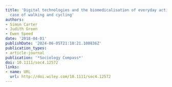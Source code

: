 ```yaml
---
title: 'Digital technologies and the biomedicalisation of everyday activities: The
  case of walking and cycling'
authors:
- Simon Carter
- Judith Green
- Ewen Speed
date: '2018-04-01'
publishDate: '2024-06-05T21:10:21.100836Z'
publication_types:
- article-journal
publication: '*Sociology Compass*'
doi: 10.1111/soc4.12572
links:
- name: URL
  url: http://doi.wiley.com/10.1111/soc4.12572
---
```

